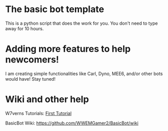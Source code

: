 # The basic bot template

This is a python script that does the work for you.
You don't need to type away for 10 hours.

# Adding more features to help newcomers!

I am creating simple functionalities like Carl, Dyno, MEE6, and/or other bots would have! Stay tuned!

# Wiki and other help

W7verns Tutorials: [First Tutorial](https://www.youtube.com/watch?v=L95B9xbSciU&ab_channel=W7vern) 

BasicBot Wiki: https://github.com/WWEMGamer2/BasicBot/wiki
